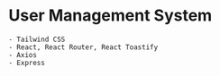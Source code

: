 # User Management System
```
- Tailwind CSS
- React, React Router, React Toastify
- Axios
- Express
```
